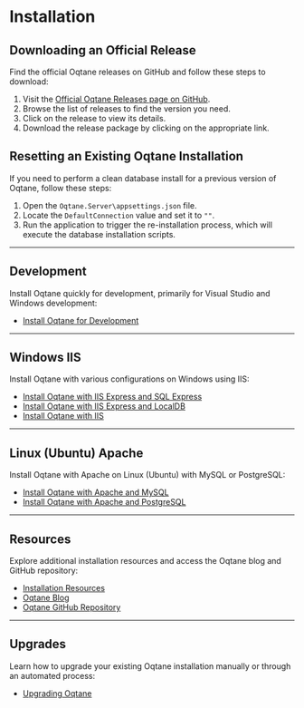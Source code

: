 # Installation

## Downloading an Official Release

Find the official Oqtane releases on GitHub and follow these steps to download:

1. Visit the [Official Oqtane Releases page on GitHub](https://github.com/oqtane/oqtane.framework/releases).
2. Browse the list of releases to find the version you need.
3. Click on the release to view its details.
4. Download the release package by clicking on the appropriate link.

## Resetting an Existing Oqtane Installation

If you need to perform a clean database install for a previous version of Oqtane, follow these steps:

1. Open the `Oqtane.Server\appsettings.json` file.
2. Locate the `DefaultConnection` value and set it to `""`.
3. Run the application to trigger the re-installation process, which will execute the database installation scripts.

---

## Development

Install Oqtane quickly for development, primarily for Visual Studio and Windows development:

- [Install Oqtane for Development](development.md)

---

## Windows IIS

Install Oqtane with various configurations on Windows using IIS:

- [Install Oqtane with IIS Express and SQL Express](windows-iis-express-sql-express.md)
- [Install Oqtane with IIS Express and LocalDB](windows-iis-express-localdb.md)
- [Install Oqtane with IIS](windows-iis-sql.md)

---

## Linux (Ubuntu) Apache

Install Oqtane with Apache on Linux (Ubuntu) with MySQL or PostgreSQL:

- [Install Oqtane with Apache and MySQL](linux-ubuntu-apache-mysql.md)
- [Install Oqtane with Apache and PostgreSQL](linux-ubuntu-apache-postgresql.md)

---

## Resources

Explore additional installation resources and access the Oqtane blog and GitHub repository:

- [Installation Resources](resources.md)
- [Oqtane Blog](resources.md#oqtane-blog)
- [Oqtane GitHub Repository](resources.md#oqtane-github-repository)

---

## Upgrades

Learn how to upgrade your existing Oqtane installation manually or through an automated process:

- [Upgrading Oqtane](upgrades.md)
